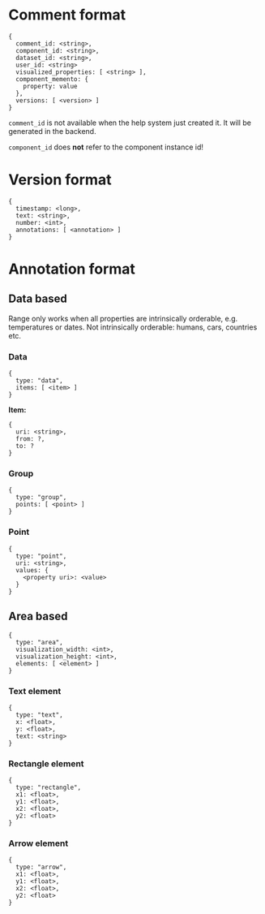 # Comment format

    {
      comment_id: <string>,
      component_id: <string>,
      dataset_id: <string>,
      user_id: <string>
      visualized_properties: [ <string> ],
      component_memento: {
        property: value
      },
      versions: [ <version> ]
    }

``comment_id`` is not available when the help system just created it. It will be generated in the backend.

``component_id`` does **not** refer to the component instance id!

# Version format

    {
      timestamp: <long>,
      text: <string>,
      number: <int>,
      annotations: [ <annotation> ]
    }

# Annotation format

## Data based

Range only works when all properties are intrinsically orderable, e.g. temperatures or dates. Not intrinsically orderable: humans, cars, countries etc.

### Data

    {
      type: "data",
      items: [ <item> ]
    }

**Item:**

    {
      uri: <string>,
      from: ?,
      to: ?
    }

### Group

    {
      type: "group",
      points: [ <point> ]
    }

### Point

    {
      type: "point",
      uri: <string>,
      values: {
        <property uri>: <value>
      }
    }

## Area based

    {
      type: "area",
      visualization_width: <int>,
      visualization_height: <int>,
      elements: [ <element> ]
    }

### Text element

    {
      type: "text",
      x: <float>,
      y: <float>,
      text: <string>
    }

### Rectangle element

    {
      type: "rectangle",
      x1: <float>,
      y1: <float>,
      x2: <float>,
      y2: <float>
    }

### Arrow element

    {
      type: "arrow",
      x1: <float>,
      y1: <float>,
      x2: <float>,
      y2: <float>
    }